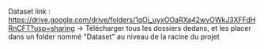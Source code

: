 Dataset link : https://drive.google.com/drive/folders/1qOi_uyxOOaRXa42wvOWkJ3XFFdHRnCFT?usp=sharing
-> Télécharger tous les dossiers dedans, et les placer dans un folder nommé "Dataset" au niveau de la racine du projet
